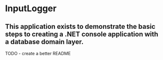 # InputLogger

## This application exists to demonstrate the basic steps to creating a .NET console application with a database domain layer.

TODO - create a better README
